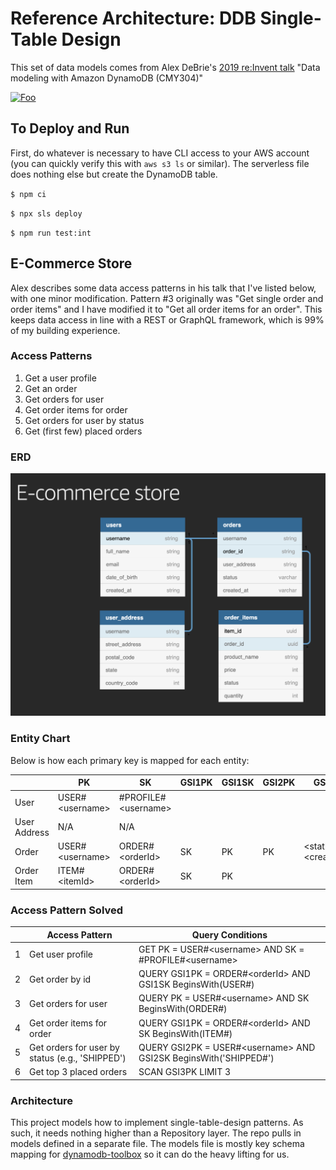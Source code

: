 # Reference Architecture: DDB Single-Table Design

This set of data models comes from Alex DeBrie's [2019 re:Invent talk](https://youtu.be/DIQVJqiSUkE) "Data modeling with Amazon DynamoDB (CMY304)"

[![Foo](http://www.google.com.au/images/nav_logo7.png)](http://google.com.au/)

## To Deploy and Run
First, do whatever is necessary to have CLI access to your AWS account (you can quickly verify this with `aws s3 ls` or similar). The serverless file does nothing else but create the DynamoDB table.

`$ npm ci`

`$ npx sls deploy`

`$ npm run test:int`


## E-Commerce Store
Alex describes some data access patterns in his talk that I've listed below, with one minor modification. Pattern #3 originally was "Get single order and order items" and I have modified it to "Get all order items for an order". This keeps data access in line with a REST or GraphQL framework, which is 99% of my building experience.

### Access Patterns
1. Get a user profile
2. Get an order
3. Get orders for user
4. Get order items for order
5. Get orders for user by status
6. Get (first few) placed orders

### ERD
![](./docs/ERD.png)

### Entity Chart
Below is how each primary key is mapped for each entity:

||PK|SK|GSI1PK|GSI1SK|GSI2PK|GSI2SK|GSI3PK|
|---|---|---|---|---|---|---|---|
|User|USER#\<username\>| #PROFILE#\<username\>|
|User Address|N/A|N/A|
|Order|USER#\<username\>|ORDER#\<orderId\>|SK|PK|PK|\<status\>#\<createdAt\>|\<random_hash\>
|Order Item|ITEM#\<itemId\>|ORDER#\<orderId\>|SK|PK|

### Access Pattern Solved
||Access Pattern|Query Conditions|
|---|---|---|
|1|Get user profile|GET PK = USER#\<username\> AND SK = #PROFILE#\<username\>|
|2|Get order by id|QUERY GSI1PK = ORDER#\<orderId\> AND GSI1SK BeginsWith(USER#)|
|3|Get orders for user|QUERY PK = USER#\<username\> AND SK BeginsWith(ORDER#)|
|4|Get order items for order|QUERY GSI1PK = ORDER#\<orderId\> AND SK BeginsWith(ITEM#)|
|5|Get orders for user by status (e.g., 'SHIPPED')|QUERY GSI2PK = USER#\<username\> AND GSI2SK BeginsWith('SHIPPED#')|
|6|Get top 3 placed orders|SCAN GSI3PK LIMIT 3|

### Architecture
This project models how to implement single-table-design patterns. As such, it needs nothing higher than a Repository layer. The repo pulls in models defined in a separate file. The models file is mostly key schema mapping for [dynamodb-toolbox](https://github.com/jeremydaly/dynamodb-toolbox) so it can do the heavy lifting for us.
